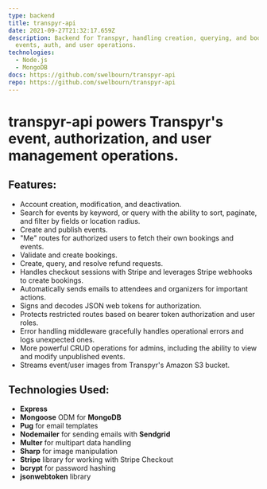 ```yaml
---
type: backend
title: transpyr-api
date: 2021-09-27T21:32:17.659Z
description: Backend for Transpyr, handling creation, querying, and booking of
  events, auth, and user operations.
technologies:
  - Node.js
  - MongoDB
docs: https://github.com/swelbourn/transpyr-api
repo: https://github.com/swelbourn/transpyr-api
---
```


# **transpyr-api powers Transpyr's event, authorization, and user management operations.**

## Features:

- Account creation, modification, and deactivation.
- Search for events by keyword, or query with the ability to sort, paginate, and filter by fields or location radius.
- Create and publish events.
- "Me" routes for authorized users to fetch their own bookings and events.
- Validate and create bookings.
- Create, query, and resolve refund requests.
- Handles checkout sessions with Stripe and leverages Stripe webhooks to create bookings.
- Automatically sends emails to attendees and organizers for important actions.
- Signs and decodes JSON web tokens for authorization.
- Protects restricted routes based on bearer token authorization and user roles.
- Error handling middleware gracefully handles operational errors and logs unexpected ones.
- More powerful CRUD operations for admins, including the ability to view and modify unpublished events.
- Streams event/user images from Transpyr's Amazon S3 bucket.

## Technologies Used:

- **Express**
- **Mongoose** ODM for **MongoDB**
- **Pug** for email templates
- **Nodemailer** for sending emails with **Sendgrid**
- **Multer** for multipart data handling
- **Sharp** for image manipulation
- **Stripe** library for working with Stripe Checkout
- **bcrypt** for password hashing
- **jsonwebtoken** library
